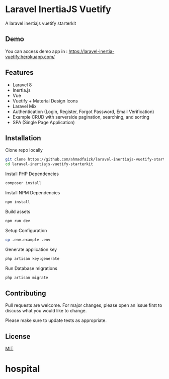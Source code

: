 # Laravel InertiaJS Vuetify

A laravel inertiajs vuetify starterkit

## Demo

You can access demo app in : <https://laravel-inertia-vuetify.herokuapp.com/>

## Features

- Laravel 8
- Inertia.js
- Vue
- Vuetify + Material Design Icons
- Laravel Mix
- Authentication (Login, Register, Forgot Password, Email Verification)
- Example CRUD with serverside pagination, searching, and sorting
- SPA (Single Page Application)

## Installation

Clone repo locally

```bash
git clone https://github.com/ahmadfaizk/laravel-inertiajs-vuetify-starterkit
cd laravel-inertiajs-vuetify-starterkit
```

Install PHP Dependencies

```bash
composer install
```

Install NPM Dependencies

```bash
npm install
```

Build assets

```bash
npm run dev
```

Setup Configuration

```bash
cp .env.example .env
```

Generate application key

```bash
php artisan key:generate
```

Run Database migrations

```bash
php artisan migrate
```

## Contributing

Pull requests are welcome. For major changes, please open an issue first to discuss what you would like to change.

Please make sure to update tests as appropriate.

## License

[MIT](https://choosealicense.com/licenses/mit/)
# hospital
